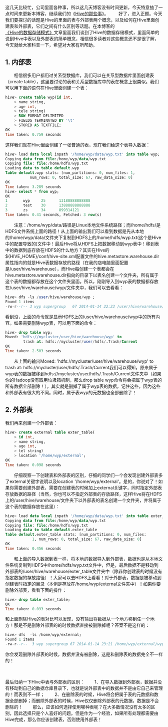 这几天比较忙，公司里面各种事，所以这几天博客没有时间更新，今天特意抽了一点时间来更新本博客，继续我们的《[Hive的那些事](https://www.iteblog.com/archives/tag/hive-technology/)》。
　　好了，进入正题。今天我们要探讨的话题是Hive的里面的表与外部表两个概念，以及如何在Hive里面创建表和外部表，它们之间有什么区别等话题。在本博客的[《Hive的数据存储模式》](https://www.iteblog.com/archives/866)文章里面我们谈到了Hive的数据存储模式，里面简单的说到Hive中表以及外部表的简单概念，相信很多读者对这些概念还不是很了解，今天就给大家科普一下，希望对大家有所帮助。

## 1. 内部表

　　相信很多用户都用过关系型数据库，我们可以在关系型数据库里面创建表（create table），这里要讨论的表和关系型数据库中的表在概念上很类似。我们可以用下面的语句在Hive里面创建一个表：

```sql
hive> create table wyp(id int,
    > name string,
    > age int,
    > tele string)
    > ROW FORMAT DELIMITED
    > FIELDS TERMINATED BY '\t'
    > STORED AS TEXTFILE;
OK
Time taken: 0.759 seconds
```

这样我们就在Hive里面创建了一张普通的表，现在我们给这个表导入数据：

```sql
hive> load data local inpath '/home/wyp/data/wyp.txt' into table wyp;
Copying data from file:/home/wyp/data/wyp.txt
Copying file: file:/home/hdfs/wyp.txt
Loading data to table default.wyp
Table default.wyp stats: [num_partitions: 0, num_files: 1, 
           num_rows: 0, total_size: 67, raw_data_size: 0]
OK
Time taken: 3.289 seconds
hive> select * from wyp;
OK
1       wyp     25      13188888888888
2       test    30      13888888888888
3       zs      34      899314121
Time taken: 0.41 seconds, Fetched: 3 row(s)
```

　　注意：/home/wyp/data/路径是Linux本地文件系统路径；而/home/hdfs/是HDFS文件系统上面的路径！从上面的输出我们可以看到数据是先从本地的/home/wyp/data/文件夹下复制到HDFS上的/home/hdfs/wyp.txt(这个是Hive中的配置导致的)文件中！最后Hive将从HDFS上把数据移动到wyp表中！移到表中的数据到底存放在HDFS的什么地方？其实在Hive的${HIVE_HOME}/conf/hive-site.xml配置文件的hive.metastore.warehouse.dir属性指向的就是Hive表数据存放的路径（在我的店电脑里面配置是/user/hive/warehouse），而Hive每创建一个表都会在hive.metastore.warehouse.dir指向的目录下以表名创建一个文件夹，所有属于这个表的数据都存放在这个文件夹里面。所以，刚刚导入到wyp表的数据都存放在/user/hive/warehouse/wyp/文件夹中，我们可以去看看：

```sql
hive> dfs -ls /user/hive/warehouse/wyp ;
Found 1 items
-rw-r--r-- 3 wyp supergroup   67 2014-01-14 22:23 /user/hive/warehouse/wyp/wyp.txt
```

看到没，上面的命令就是显示HDFS上的/user/hive/warehouse/wyp中的所有内容。如果需要删除wyp表，可以用下面的命令：

```sql
hive> drop table wyp;
Moved: 'hdfs://mycluster/user/hive/warehouse/wyp' to 
        trash at: hdfs://mycluster/user/hdfs/.Trash/Current
OK
Time taken: 2.503 seconds
```

　　从上面的输出Moved: 'hdfs://mycluster/user/hive/warehouse/wyp' to trash at: hdfs://mycluster/user/hdfs/.Trash/Current我们可以得知，原来属于wyp表的数据被移到hdfs://mycluster/user/hdfs/.Trash/Current文件夹中（如果你的Hadoop没有取用垃圾箱机制，那么drop table wyp命令将会把属于wyp表的所有数据全部删除！），其实就是删掉了属于wyp表的数据。记住这些，因为这些和外部表有很大的不同。同时，属于表wyp的元数据也全部删除了！



## 2. 外部表

我们再来创建一个外部表：

```sql
hive> create external table exter_table(
    > id int,
    > name string,
    > age int,
    > tel string)
    > location '/home/wyp/external';
OK
Time taken: 0.098 seconds
```

　　仔细观察一下创建表和外部表的区别，仔细的同学们一个会发现创建外部表多了external关键字说明以及location '/home/wyp/external'。是的，你说对了！如果你需要创建外部表，需要在创建表的时候加上external关键字，同时指定外部表存放数据的路径（当然，你也可以不指定外部表的存放路径，这样Hive将在HDFS上的/user/hive/warehouse/文件夹下以外部表的表名创建一个文件夹，并将属于这个表的数据存放在这里）：

```sql
hive> load data local inpath '/home/wyp/data/wyp.txt' into table exter_table;
Copying data from file:/home/wyp/data/wyp.txt
Copying file: file:/home/hdfs/wyp.txt
Loading data to table default.exter_table
Table default.exter_table stats: [num_partitions: 0, num_files: 
            1, num_rows: 0, total_size: 67, raw_data_size: 0]
OK
Time taken: 0.456 seconds
```

　　和上面的导入数据到表一样，将本地的数据导入到外部表，数据也是从本地文件系统复制到HDFS中/home/hdfs/wyp.txt文件中，但是，最后数据不是移动到外部表的/user/hive/warehouse/exter_table文件夹中（除非你创建表的时候没有指定数据的存放路径）！大家可以去HDFS上看看！对于外部表，数据是被移动到创建表时指定的目录（本例是存放在/home/wyp/external文件夹中）！如果你要删除外部表，看看下面的操作：

```sql
hive> drop table exter_table;
OK
Time taken: 0.093 seconds
```

和上面删除Hive的表对比可以发现，没有输出将数据从一个地方移到任一个地方！那是不是删除外部表的的时候数据直接被删除掉呢？答案不是这样的：

```sql
hive> dfs  -ls /home/wyp/external;
Found 1 items
-rw-r--r--  3 wyp supergroup 67 2014-01-14 23:21 /home/wyp/external/wyp.txt
```

你会发现删除外部表的时候，数据并没有被删除，这是和删除表的数据完全不一样的！

　　

最后归纳一下Hive中表与外部表的区别：
　　1、在导入数据到外部表，数据并没有移动到自己的数据仓库目录下，也就是说外部表中的数据并不是由它自己来管理的！而表则不一样；
　　2、在删除表的时候，Hive将会把属于表的元数据和数据全部删掉；而删除外部表的时候，Hive仅仅删除外部表的元数据，数据是不会删除的！
　　那么，应该如何选择使用哪种表呢？在大多数情况没有太多的区别，因此选择只是个人喜好的问题。但是作为一个经验，如果所有处理都需要由Hive完成，那么你应该创建表，否则使用外部表！

